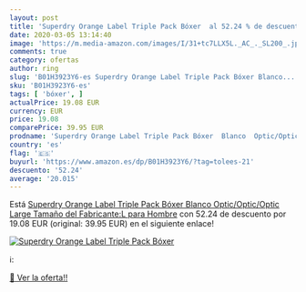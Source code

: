 ```yaml
---
layout: post
title: 'Superdry Orange Label Triple Pack Bóxer  al 52.24 % de descuento'
date: 2020-03-05 13:14:40
image: 'https://m.media-amazon.com/images/I/31+tc7LLX5L._AC_._SL200_.jpg'
comments: true
category: ofertas
author: ring
slug: 'B01H3923Y6-es Superdry Orange Label Triple Pack Bóxer Blanco...'
sku: 'B01H3923Y6-es'
tags: [ 'bóxer', ]
actualPrice: 19.08 EUR
currency: EUR
price: 19.08
comparePrice: 39.95 EUR
prodname: 'Superdry Orange Label Triple Pack Bóxer  Blanco  Optic/Optic/Optic   Large  Tamaño del Fabricante:L  para Hombre'
country: 'es'
flag: '🇪🇸'
buyurl: 'https://www.amazon.es/dp/B01H3923Y6/?tag=tolees-21'
descuento: '52.24'
average: '20.015'
---
```


Está [Superdry Orange Label Triple Pack Bóxer  Blanco  Optic/Optic/Optic   Large  Tamaño del Fabricante:L  para Hombre](https://www.amazon.es/dp/B01H3923Y6/?tag=tolees-21) con 52.24 de descuento por 19.08 EUR (original: 39.95 EUR) en el siguiente enlace!

[![Superdry Orange Label Triple Pack Bóxer ](https://m.media-amazon.com/images/I/31+tc7LLX5L._AC_._SL200_.jpg)](https://www.amazon.es/dp/B01H3923Y6/?tag=tolees-21)

ℹ️:


[🛒 Ver la oferta!!](https://www.amazon.es/dp/B01H3923Y6/?tag=tolees-21)
